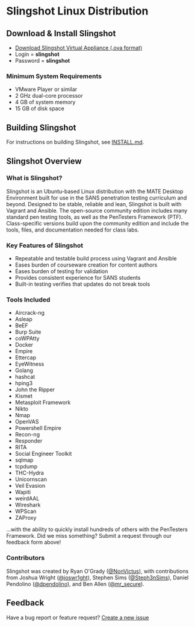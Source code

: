 # Slingshot Linux Distribution

## Download & Install Slingshot

* [Download Slingshot Virtual Appliance (.ova format)](https://www.sans.org/slingshot-vmware-linux)
* Login = **slingshot**
* Password = **slingshot**

### Minimum System Requirements
* VMware Player or similar
* 2 GHz dual-core processor
* 4 GB of system memory
* 15 GB of disk space

## Building Slingshot
For instructions on building Slingshot, see [INSTALL.md](INSTALL.md).

## Slingshot Overview
### What is Slingshot?

Slingshot is an Ubuntu-based Linux distribution with the MATE Desktop Environment built for use in the SANS penetration testing curriculum and beyond. Designed to be stable, reliable and lean, Slingshot is built with Vagrant and Ansible. The open-source community edition includes many standard pen testing tools, as well as the PenTesters Framework (PTF). Class-specific versions build upon the community edition and include the tools, files, and documentation needed for class labs.

### Key Features of Slingshot

* Repeatable and testable build process using Vagrant and Ansible
* Eases burden of courseware creation for content authors
* Eases burden of testing for validation
* Provides consistent experience for SANS students
* Built-in testing verifies that updates do not break tools

### Tools Included
* Aircrack-ng
* Asleap
* BeEF
* Burp Suite
* coWPAtty
* Docker
* Empire
* Ettercap
* EyeWitness
* Golang
* hashcat
* hping3
* John the Ripper
* Kismet
* Metasploit Framework
* Nikto
* Nmap
* OpenVAS
* Powershell Empire
* Recon-ng
* Responder
* RITA
* Social Engineer Toolkit
* sqlmap
* tcpdump
* THC-Hydra
* Unicornscan
* Veil Evasion
* Wapiti
* weirdAAL
* Wireshark
* WPScan
* ZAProxy

...with the ability to quickly install hundreds of others with the PenTesters Framework. Did we miss something? Submit a request through our feedback form above!

### Contributors
Slingshot was created by Ryan O'Grady ([@NonVictus](https://twitter.com/NonVictus)), with contributions from Joshua Wright ([@joswr1ght](https://twitter.com/joswr1ght)), Stephen Sims ([@Steph3nSims](https://twitter.com/Steph3nSims)), Daniel Pendolino ([@dpendolino](https://twitter.com/dpendolino)), and Ben Allen ([@mr_secure](https://twitter.com/mr_secure)).

## Feedback
Have a bug report or feature request? [Create a new issue](https://github.com/sansinstitute/slingshot/issues)
